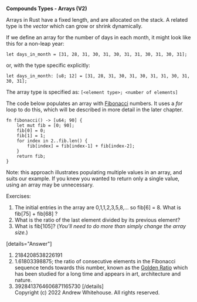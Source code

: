 **Compounds Types - Arrays (V2)**

Arrays in Rust have a fixed length, and are allocated on the stack. A related type is the _vector_ which can grow or shrink dynamically.

If we define an array for the number of days in each month, it might look like this for a non-leap year:

```
let days_in_month = [31, 28, 31, 30, 31, 30, 31, 31, 30, 31, 30, 31];
```

or, with the type specific explicitly:

```
let days_in_month: [u8; 12] = [31, 28, 31, 30, 31, 30, 31, 31, 30, 31, 30, 31];
```

The array type is specified as: ```[<element type>; <number of elements]```

The code below populates an array with [Fibonacci](https://en.wikipedia.org/wiki/Fibonacci_number) numbers. It uses a _for_ loop to do this, which will be described in more detail in the later chapter.

```
fn fibonacci() -> [u64; 90] {
    let mut fib = [0; 90];
    fib[0] = 0;
    fib[1] = 1;
    for index in 2..fib.len() {
        fib[index] = fib[index-1] + fib[index-2];
    }
    return fib;
}
```

Note: this approach illustrates populating multiple values in an array, and suits our example. If you knew you wanted to return only a single value, using an array may be unnecessary. 

Exercises:

1. The initial entries in the array are 0,1,1,2,3,5,8,... so fib[6] = 8. What is fib[75] + fib[68] ?
2. What is the ratio of the last element divided by its previous element?
3. What is fib[105]? (_You'll need to do more than simply change the array size._)

[details="Answer"]
1. 2184208538226191
2. 1.61803398875; the ratio of consecutive elements in the Fibonacci sequence tends towards this number, known as the [Golden Ratio](https://en.wikipedia.org/wiki/Golden_ratio) which has been studied for a long time and appears in art, architecture and nature.
3. 3928413764606871165730
[/details]   
Copyright (c) 2022 Andrew Whitehouse. All rights reserved.
